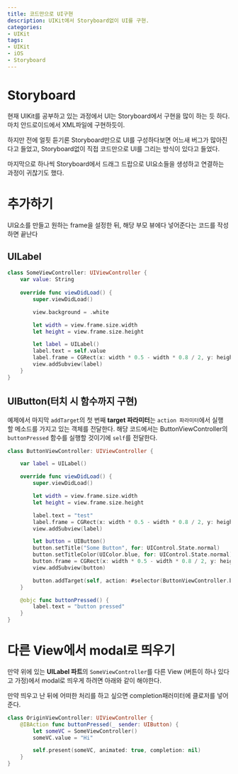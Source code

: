 ```yaml
---
title: 코드만으로 UI구현
description: UIKit에서 Storyboard없이 UI를 구현.
categories:
- UIKit
tags:
- UIKit
- iOS
- Storyboard
---
```


# Storyboard
현재 UIKit를 공부하고 있는 과정에서 UI는 Storyboard에서 구현을 많이 하는 듯 하다. 마치 안드로이드에서 XML파일에 구현하듯이.

하지만 전에 얼핏 듣기론 Storyboard만으로 UI를 구성하다보면 어느새 버그가 많아진다고 들었고, Storyboard없이 직접 코드만으로 UI를 그리는 방식이 있다고 들었다.

마지막으로 하나씩 Storyboard에서 드래그 드랍으로 UI요소들을 생성하고 연결하는 과정이 귀찮기도 했다.

# 추가하기
UI요소를 만들고 원하는 frame을 설정한 뒤, 해당 부모 뷰에다 넣어준다는 코드를 작성하면 끝난다

## UILabel
```swift
class SomeViewController: UIViewController {
    var value: String
    
    override func viewDidLoad() {
        super.viewDidLoad()

        view.background = .white

        let width = view.frame.size.width
        let height = view.frame.size.height

        let label = UILabel()
        label.text = self.value
        label.frame = CGRect(x: width * 0.5 - width * 0.8 / 2, y: height * 0.5 - 50 / 2, width: width * 0.8, height: 50)
        view.addSubview(label)
    }
}
```

## UIButton(터치 시 함수까지 구현)
예제에서 마지막 `addTarget`의 첫 번째 **target 파라미터**는 `action 파라미터`에서 실행 할 메소드를 가지고 있는 객체를 전달한다. 해당 코드에서는 ButtonViewController의 `buttonPressed` 함수를 실행할 것이기에 `self`를 전달한다.

```swift
class ButtonViewController: UIViewController {

    var label = UILabel()

    override func viewDidLoad() {
        super.viewDidLoad()

        let width = view.frame.size.width
        let height = view.frame.size.height

        label.text = "test"
        label.frame = CGRect(x: width * 0.5 - width * 0.8 / 2, y: height * 0.5 - 50 / 2, width: width * 0.8, height: 50)
        view.addSubview(label)

        let button = UIButton()
        button.setTitle("Some Button", for: UIControl.State.normal)
        button.setTitleColor(UIColor.blue, for: UIControl.State.normal)
        button.frame = CGRect(x: width * 0.5 - width * 0.8 / 2, y: height * 0.8 - 50 / 2, width: width * 0.8, height: 50)
        view.addSubview(button)

        button.addTarget(self, action: #selector(ButtonViewController.buttonPressed), for: UIControl.Event.touchUpInside)
    }

    @objc func buttonPressed() {
        label.text = "button pressed"
    }
}
```

# 다른 View에서 modal로 띄우기
만약 위에 있는 **UILabel 파트**의 `SomeViewController`를 다른 View (버튼이 하나 있다고 가정)에서 modal로 띄우게 하려면 아래와 같이 해야한다.

만약 띄우고 난 뒤에 어떠한 처리를 하고 싶으면 completion패러미터에 클로저를 넣어준다.

```swift
class OriginViewController: UIViewController {
    @IBAction func buttonPressed(_ sender: UIButton) {
        let someVC = SomeViewController()
        someVC.value = "Hi"

        self.present(someVC, animated: true, completion: nil)
    }
}
```